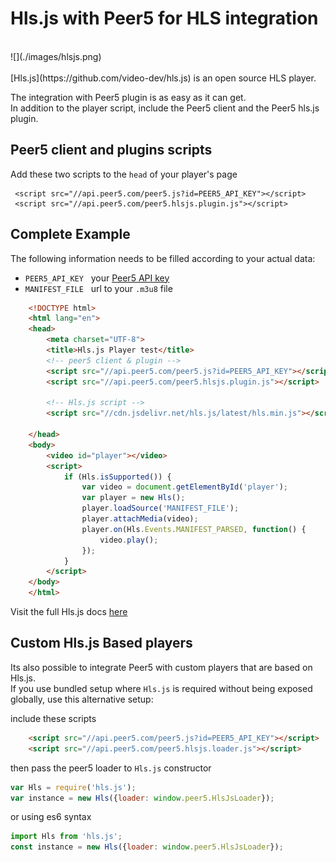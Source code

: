 # Hls.js with Peer5 for HLS integration

<br>
![](./images/hlsjs.png)
<br><br>
[Hls.js](https://github.com/video-dev/hls.js) is an open source HLS player.

The integration with Peer5 plugin is as easy as it can get.  
In addition to the player script, include the Peer5 client and the Peer5 hls.js plugin.
 
## Peer5 client and plugins scripts
Add these two scripts to the `head` of your player's page

     <script src="//api.peer5.com/peer5.js?id=PEER5_API_KEY"></script>
     <script src="//api.peer5.com/peer5.hlsjs.plugin.js"></script>
    
## Complete Example
 
The following information needs to be filled according to your actual data:
 
- `PEER5_API_KEY` &nbsp;&nbsp;your [Peer5 API key](https://app.peer5.com/integration)
- `MANIFEST_FILE` &nbsp;&nbsp;url to your `.m3u8` file
  
```html
    <!DOCTYPE html>
    <html lang="en">
    <head>
        <meta charset="UTF-8">
        <title>Hls.js Player test</title>
        <!-- peer5 client & plugin -->
        <script src="//api.peer5.com/peer5.js?id=PEER5_API_KEY"></script>
        <script src="//api.peer5.com/peer5.hlsjs.plugin.js"></script>
        
        <!-- Hls.js script -->
        <script src="//cdn.jsdelivr.net/hls.js/latest/hls.min.js"></script>
        
    </head>
    <body>
        <video id="player"></video>
        <script>
            if (Hls.isSupported()) {
                var video = document.getElementById('player');
                var player = new Hls();
                player.loadSource('MANIFEST_FILE');
                player.attachMedia(video);
                player.on(Hls.Events.MANIFEST_PARSED, function() {
                    video.play();
                });
            }
        </script>
    </body>
    </html>
```


Visit the full Hls.js docs [here](https://github.com/video-dev/hls.js/blob/master/doc/API.md)

## Custom Hls.js Based players

Its also possible to integrate Peer5 with custom players that are based on Hls.js.  
If you use bundled setup where `Hls.js` is required without being exposed globally, use this alternative setup:

include these scripts
```html
    <script src="//api.peer5.com/peer5.js?id=PEER5_API_KEY"></script>
    <script src="//api.peer5.com/peer5.hlsjs.loader.js"></script>
```


then pass the peer5 loader to `Hls.js` constructor 
```js
var Hls = require('hls.js');
var instance = new Hls({loader: window.peer5.HlsJsLoader});
```

or using es6 syntax
```js
import Hls from 'hls.js';
const instance = new Hls({loader: window.peer5.HlsJsLoader});
```